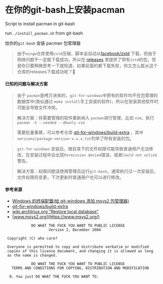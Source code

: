 # 在你的git-bash上安装pacman



Script to install pacman in git-bash

 run `./install_pacman.sh` from git-bash



给你的`git-bash` 安装 pacman 包管理器

> 由于`mingw`仓库使用`zstd`压缩，脚本会自动从[facebook/zstd](https://github.com/facebook/zstd/releases/download/v1.5.2/zstd-v1.5.2-win64.zip) 下载，但由于网络问题不一定能下载成功，所以在 [releases](https://github.com/LaoQi/install-pacman-for-gitbash/releases) 里提供了带有`zstd`的包，但是你只要稍微思考一下就知道，如果前面的都下载失败，你又怎么能从这个仓库的releases下载成功呢？🤪



#### 已知的问题与解决方案

> 由于 `pacman`是拷贝进来的，`git-for-windows`中原有的软件均不在包管理的数据库中(类似通过 `make install`手工安装的软件)，所以在安装其他软件时可能会导致文件冲突。
>
> 解决方案：将需要管理的软件重新纳入 `pacman`进行管理，比如 `vim`，执行 ` pacman -S --needed --dbonly vim`
>
> 需要批量重建，可以参考仓库 [git-for-windows/build-extra](https://github.com/git-for-windows/build-extra) ，其中 `versions/package-version-x.x.x.txt`列举了所有安装的包。



> `git-for-windows` 安装后，根目录下的文件权限可能导致普通用户无法修改，在安装过程中会出现`Permission denied`错误，或者`Could not unlink`警告。
>
> 解决方案：权限问题请使用管理员运行`git-bash`，通常执行过一次安装后，文件权限将变更，下次更新时普通用户也可以进行修改。



#### 参考来源

* [Windows 的终端配置(给 git-windows 添加 msys2 包管理器)](https://blog.zeromake.com/pages/windows-terminal-configuration/)
* [git-for-windows/build-extra](https://github.com/git-for-windows/build-extra)
* [wiki.archlinux.org "Restore local database"](https://wiki.archlinux.org/title/Pacman_(%E7%AE%80%E4%BD%93%E4%B8%AD%E6%96%87)/Restore_local_database_(%E7%AE%80%E4%BD%93%E4%B8%AD%E6%96%87))
* [www.msys2.org](https://www.msys2.org/) 



```text
            DO WHAT THE FUCK YOU WANT TO PUBLIC LICENSE
                    Version 2, December 2004

 Copyright (C) who care?

 Everyone is permitted to copy and distribute verbatim or modified
 copies of this license document, and changing it is allowed as long
 as the name is changed.

            DO WHAT THE FUCK YOU WANT TO PUBLIC LICENSE
   TERMS AND CONDITIONS FOR COPYING, DISTRIBUTION AND MODIFICATION

  0. You just DO WHAT THE FUCK YOU WANT TO.
```